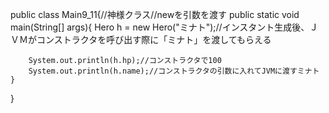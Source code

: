 public class Main9_11{//神様クラス//newを引数を渡す
  public static void main(String[] args){
    Hero h = new Hero("ミナト");//インスタント生成後、ＪＶＭがコンストラクタを呼び出す際に「ミナト」を渡してもらえる


		System.out.println(h.hp);//コンストラクタで100
		System.out.println(h.name);//コンストラクタの引数に入れてJVMに渡すミナト
	}
}
